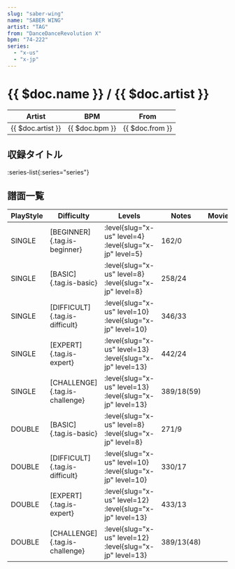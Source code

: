 ```yaml
---
slug: "saber-wing"
name: "SABER WING"
artist: "TAG"
from: "DanceDanceRevolution X"
bpm: "74-222"
series:
  - "x-us"
  - "x-jp"
---
```


# {{ $doc.name }} / {{ $doc.artist }}

|Artist|BPM|From|
|------|---|----|
|{{ $doc.artist }}|{{ $doc.bpm }}|{{ $doc.from }}|

## 収録タイトル

:series-list{:series="series"}

## 譜面一覧

|PlayStyle|Difficulty|Levels|Notes|Movie|
|---------|----------|------|-----|-----|
|SINGLE|[BEGINNER]{.tag.is-beginner}|<div class="field is-grouped is-grouped-multiline"> :level{slug="x-us" level=4} :level{slug="x-jp" level=5}</div>|162/0||
|SINGLE|[BASIC]{.tag.is-basic}|<div class="field is-grouped is-grouped-multiline"> :level{slug="x-us" level=8} :level{slug="x-jp" level=8}</div>|258/24||
|SINGLE|[DIFFICULT]{.tag.is-difficult}|<div class="field is-grouped is-grouped-multiline"> :level{slug="x-us" level=10} :level{slug="x-jp" level=10}</div>|346/33||
|SINGLE|[EXPERT]{.tag.is-expert}|<div class="field is-grouped is-grouped-multiline"> :level{slug="x-us" level=13} :level{slug="x-jp" level=13}</div>|442/24||
|SINGLE|[CHALLENGE]{.tag.is-challenge}|<div class="field is-grouped is-grouped-multiline"> :level{slug="x-us" level=13} :level{slug="x-jp" level=13}</div>|389/18(59)||
|DOUBLE|[BASIC]{.tag.is-basic}|<div class="field is-grouped is-grouped-multiline"> :level{slug="x-us" level=8} :level{slug="x-jp" level=8}</div>|271/9||
|DOUBLE|[DIFFICULT]{.tag.is-difficult}|<div class="field is-grouped is-grouped-multiline"> :level{slug="x-us" level=10} :level{slug="x-jp" level=10}</div>|330/17||
|DOUBLE|[EXPERT]{.tag.is-expert}|<div class="field is-grouped is-grouped-multiline"> :level{slug="x-us" level=12} :level{slug="x-jp" level=13}</div>|433/13||
|DOUBLE|[CHALLENGE]{.tag.is-challenge}|<div class="field is-grouped is-grouped-multiline"> :level{slug="x-us" level=12} :level{slug="x-jp" level=13}</div>|389/13(48)||
